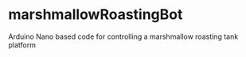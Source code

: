 # marshmallowRoastingBot
Arduino Nano based code for controlling a marshmallow roasting tank platform
